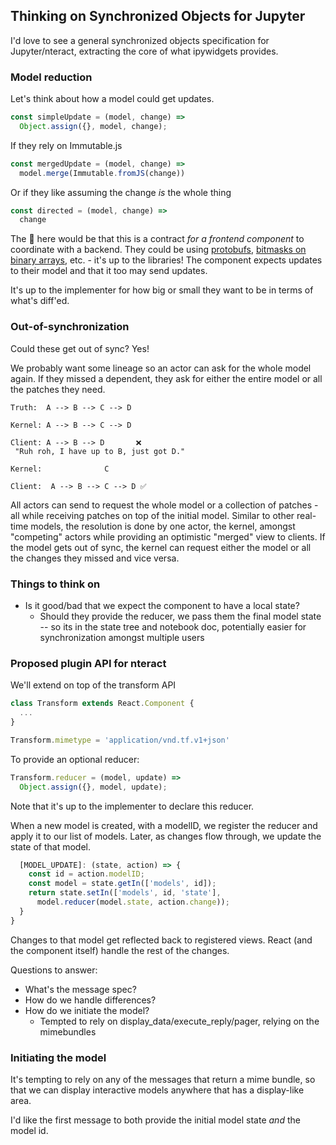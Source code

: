 ## Thinking  on Synchronized Objects for Jupyter

I'd love to see a general synchronized objects specification for Jupyter/nteract, extracting the core of what ipywidgets provides.

### Model reduction

Let's think about how a model could get updates.

```js
const simpleUpdate = (model, change) =>
  Object.assign({}, model, change);
```

If they rely on Immutable.js

```js
const mergedUpdate = (model, change) =>
  model.merge(Immutable.fromJS(change))
```

Or if they like assuming the change _is_ the whole thing

```js
const directed = (model, change) =>
  change
```

The :key: here would be that this is a contract _for a frontend component_ to coordinate with a backend. They could be using [protobufs](https://github.com/dcodeIO/protobuf.js/wiki/How-to-read-binary-data-in-the-browser-or-under-node.js%3F), [bitmasks on binary arrays](https://github.com/rgbkrk/bitjet), etc. - it's up to the libraries! The component expects updates to their model and that it too may send updates.

It's up to the implementer for how big or small they want to be in terms of what's diff'ed.

### Out-of-synchronization

Could these get out of sync? Yes!

We probably want some lineage so an actor can ask for the whole model again. If they missed a dependent, they ask for either the entire model or all the patches they need.

```
Truth:  A --> B --> C --> D

Kernel: A --> B --> C --> D

Client: A --> B --> D       ❌
 "Ruh roh, I have up to B, just got D."

Kernel:              C

Client:  A --> B --> C --> D ✅
```

All actors can send to request the whole model or a collection of patches - all while receiving patches on top of the initial model. Similar to other real-time models, the resolution is done by one actor, the kernel, amongst "competing" actors while providing an optimistic "merged" view to clients. If the model gets out of sync, the kernel can request either the model or all the changes they missed and vice versa.

### Things to think on

* Is it good/bad that we expect the component to have a local state?
  * Should they provide the reducer, we pass them the final model state -- so its in the state tree and notebook doc, potentially easier for synchronization amongst multiple users

### Proposed plugin API for nteract

We'll extend on top of the transform API

```js
class Transform extends React.Component {
  ...
}

Transform.mimetype = 'application/vnd.tf.v1+json'
```

To provide an optional reducer:

```js
Transform.reducer = (model, update) =>
  Object.assign({}, model, update);
```

Note that it's up to the implementer to declare this reducer.

When a new model is created, with a modelID, we register the reducer and apply it to our list of models. Later, as changes flow through, we update the state of that model.

```js
  [MODEL_UPDATE]: (state, action) => {
    const id = action.modelID;
    const model = state.getIn(['models', id]);
    return state.setIn(['models', id, 'state'],
      model.reducer(model.state, action.change));
  }
}
```

Changes to that model get reflected back to registered views. React (and the component itself) handle the rest of the changes.


Questions to answer:

* What's the message spec?
* How do we handle differences?
* How do we initiate the model?
  - Tempted to rely on display_data/execute_reply/pager, relying on the mimebundles

### Initiating the model

It's tempting to rely on any of the messages that return a mime bundle, so that
we can display interactive models anywhere that has a display-like area.

I'd like the first message to both provide the initial model state _and_ the model id.
